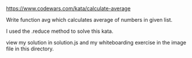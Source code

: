 https://www.codewars.com/kata/calculate-average

Write function avg which calculates average of numbers in given list.

I used the .reduce method to solve this kata.

view my solution in solution.js and my whiteboarding exercise in the image file in this directory.
